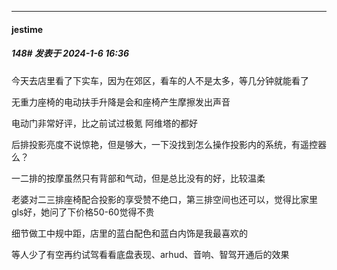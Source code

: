 
*****

####  jestime  
##### 148#       发表于 2024-1-6 16:36

今天去店里看了下实车，因为在郊区，看车的人不是太多，等几分钟就能看了

无重力座椅的电动扶手升降是会和座椅产生摩擦发出声音

电动门非常好评，比之前试过极氪 阿维塔的都好

后排投影亮度不说惊艳，但是够大，一下没找到怎么操作投影内的系统，有遥控器么？

一二排的按摩虽然只有背部和气动，但是总比没有的好，比较温柔

老婆对二三排座椅配合投影的享受赞不绝口，第三排空间也还可以，觉得比家里gls好，她问了下价格50-60觉得不贵

细节做工中规中距，店里的蓝白配色和蓝白内饰是我最喜欢的

等人少了有空再约试驾看看底盘表现、arhud、音响、智驾开通后的效果

